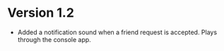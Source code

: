 Version 1.2
===========
* Added a notification sound when a friend request is accepted. Plays through the console app.